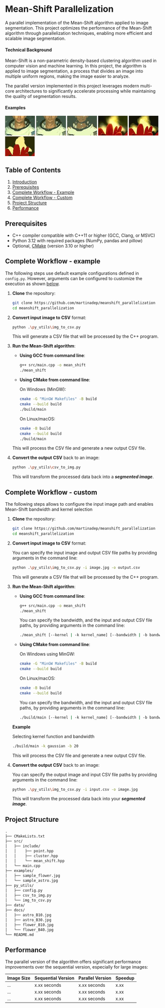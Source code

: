 # Mean-Shift Parallelization
A parallel implementation of the Mean-Shift algorithm applied 
to image segmentation. This project optimizes the performance 
of the Mean-Shift algorithm through parallelization techniques, 
enabling more efficient and scalable image segmentation.

#### Technical Background
Mean-Shift is a non-parametric density-based clustering algorithm 
used in computer vision and machine learning. In this project, the 
algorithm is applied to image segmentation, a process that divides 
an image into multiple uniform regions, making the image easier to analyze.

The parallel version implemented in this project leverages 
modern multi-core architectures to significantly accelerate 
processing while maintaining the quality of segmentation results.

#### Examples
![asto](examples/sample_astro.jpg)
![astoB10](docs/astro_B10.jpg)
![astoB30](docs/astro_B30.jpg)
![flower](examples/sample_flower.jpg)
![flowerB10](docs/flower_B10.jpg)
![flowerB40](docs/flower_B40.jpg)

## Table of Contents

1. [Introduction](#mean-shift-parallelization)
2. [Prerequisites](#prerequisites)
3. [Complete Workflow - Example](#complete-workflow---example)
4. [Complete Workflow - Custom](#complete-workflow---custom)
5. [Project Structure](#project-structure)
6. [Performance](#performance)

## Prerequisites
- C++ compiler compatible with C++11 or higher (GCC, Clang, or MSVC)
- Python 3.12 with required packages (NumPy, pandas and pillow)
- Optional, [CMake](https://cmake.org/download/) (version 3.10 or higher)

## Complete Workflow - example
The following steps use default example configurations defined in `config.py`.
However, arguments can be configured to customize the execution as shown [below](#complete-workflow---custom).

1. **Clone** the repository:

   ```bash
   git clone https://github.com/martinadep/meanshift_parallelization
   cd meanshift_parallelization
   ```

2. **Convert input image to CSV** format:

   ```bash
   python .\py_utils\img_to_csv.py
   ```
  
   This will generate a CSV file that will be processed by the C++ program.

3. **Run the Mean-Shift algorithm**:
   - **Using GCC from command line**:
      
     ```bash
     g++ src/main.cpp -o mean_shift
     ./mean_shift
     ```

   - **Using CMake from command line**:
      
      On Windows (MinGW):
     ```bash
     cmake -G "MinGW Makefiles" -B build
     cmake --build build
     ./build/main
     ```

      On Linux/macOS:
     ```bash
     cmake -B build
     cmake --build build
     ./build/main
     ```

   This will process the CSV file and generate a new output CSV file.

4. **Convert the output CSV** back to an image:

   ```bash
   python .\py_utils\csv_to_img.py
   ```

   This will transform the processed data back into a ***segmented image***.


## Complete Workflow - custom
The following steps allows to configure the input image path and enables Mean-Shift bandwidth and kernel selection

1. **Clone** the repository:

   ```bash
   git clone https://github.com/martinadep/meanshift_parallelization
   cd meanshift_parallelization
   ```

2. **Convert input image to CSV** format:

   You can specify the input image and output CSV file paths by providing arguments in the command line:

   ```bash
   python .\py_utils\img_to_csv.py -i image.jpg -o output.csv
   ```

   This will generate a CSV file that will be processed by the C++ program.

3. **Run the Mean-Shift algorithm**:
   - **Using GCC from command line**:
      
     ```bash
     g++ src/main.cpp -o mean_shift
     ./mean_shift
     ```

      You can specify the bandwidth, and the input and output CSV file paths, by providing arguments in the command line:
      ```bash
      ./mean_shift [--kernel | -k kernel_name] [--bandwidth | -b bandwidth] [--input | -i input_csv] [--output | -o output_csv]
      ```
   - **Using CMake from command line**:
      
      On Windows using MinGW:
     ```bash
     cmake -G "MinGW Makefiles" -B build
     cmake --build build
     ```

      On Linux/macOS:
     ```bash
     cmake -B build
     cmake --build build
     ```

      You can specify the bandwidth, and the input and output CSV file paths, by providing arguments in the command line:
      ```bash
      ./build/main [--kernel | -k kernel_name] [--bandwidth | -b bandwidth] [--input | -i input_csv] [--output | -o output_csv]
      ```
   **Example**
   
   Selecting kernel function and bandwidth
   ```bash
   ./build/main -k gaussian -b 20
   ```
   
   This will process the CSV file and generate a new output CSV file.

4. **Convert the output CSV** back to an image:
   
   You can specify the output image and input CSV file paths by providing arguments in the command line:

   ```bash
   python .\py_utils\img_to_csv.py -i input.csv -o image.jpg
   ```

   This will transform the processed data back into your ***segmented image***.

## Project Structure

```
.
├── CMakeLists.txt
├── src/
│   ├── include/
│   │    ├── point.hpp
│   │    ├── cluster.hpp
│   │    └── mean_shift.hpp
│   └── main.cpp
├── examples/
│   ├── sample_flower.jpg
│   └── sample_astro.jpg
├── py_utils/
│   ├── config.py
│   ├── csv_to_img.py
│   └── img_to_csv.py
├── data/
├── docs/
│   ├── astro_B10.jpg
│   ├── astro_B30.jpg
│   ├── flower_B10.jpg
│   └── flower_B40.jpg
└── README.md
```

## Performance

The parallel version of the algorithm offers significant performance improvements over the sequential version, especially for large images:

| Image Size | Sequential Version | Parallel Version | Speedup |
|------------|-------------------|-----------------|---------|
| ...        | x.xx seconds      | x.xx seconds    | x.xx    |
| ...        | x.xx seconds      | x.xx seconds    | x.xx    |
| ...        | x.xx seconds      | x.xx seconds    | x.xx    |
